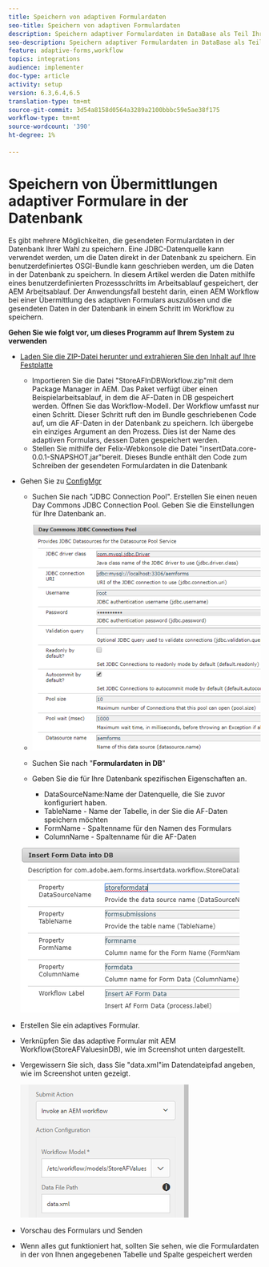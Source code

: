 ```yaml
---
title: Speichern von adaptiven Formulardaten
seo-title: Speichern von adaptiven Formulardaten
description: Speichern adaptiver Formulardaten in DataBase als Teil Ihres AEM-Workflows
seo-description: Speichern adaptiver Formulardaten in DataBase als Teil Ihres AEM-Workflows
feature: adaptive-forms,workflow
topics: integrations
audience: implementer
doc-type: article
activity: setup
version: 6.3,6.4,6.5
translation-type: tm+mt
source-git-commit: 3d54a8158d0564a3289a2100bbbc59e5ae38f175
workflow-type: tm+mt
source-wordcount: '390'
ht-degree: 1%

---
```



# Speichern von Übermittlungen adaptiver Formulare in der Datenbank

Es gibt mehrere Möglichkeiten, die gesendeten Formulardaten in der Datenbank Ihrer Wahl zu speichern. Eine JDBC-Datenquelle kann verwendet werden, um die Daten direkt in der Datenbank zu speichern. Ein benutzerdefiniertes OSGI-Bundle kann geschrieben werden, um die Daten in der Datenbank zu speichern. In diesem Artikel werden die Daten mithilfe eines benutzerdefinierten Prozessschritts im Arbeitsablauf gespeichert, der AEM Arbeitsablauf.
Der Anwendungsfall besteht darin, einen AEM Workflow bei einer Übermittlung des adaptiven Formulars auszulösen und die gesendeten Daten in der Datenbank in einem Schritt im Workflow zu speichern.

**Gehen Sie wie folgt vor, um dieses Programm auf Ihrem System zu verwenden**

* [Laden Sie die ZIP-Datei herunter und extrahieren Sie den Inhalt auf Ihre Festplatte](assets/storeafdataindb.zip)

   * Importieren Sie die Datei &quot;StoreAFInDBWorkflow.zip&quot;mit dem Package Manager in AEM. Das Paket verfügt über einen Beispielarbeitsablauf, in dem die AF-Daten in DB gespeichert werden. Öffnen Sie das Workflow-Modell. Der Workflow umfasst nur einen Schritt. Dieser Schritt ruft den im Bundle geschriebenen Code auf, um die AF-Daten in der Datenbank zu speichern. Ich übergebe ein einziges Argument an den Prozess. Dies ist der Name des adaptiven Formulars, dessen Daten gespeichert werden.
   * Stellen Sie mithilfe der Felix-Webkonsole die Datei &quot;insertData.core-0.0.1-SNAPSHOT.jar&quot;bereit. Dieses Bundle enthält den Code zum Schreiben der gesendeten Formulardaten in die Datenbank

* Gehen Sie zu [ConfigMgr](http://localhost:4502/system/console/configMgr)

   * Suchen Sie nach &quot;JDBC Connection Pool&quot;. Erstellen Sie einen neuen Day Commons JDBC Connection Pool. Geben Sie die Einstellungen für Ihre Datenbank an.

   * ![JDBC-Verbindungspool](assets/jdbc-connection-pool.png)
   * Suchen Sie nach &quot;**Formulardaten in DB**&quot;
   * Geben Sie die für Ihre Datenbank spezifischen Eigenschaften an.
      * DataSourceName:Name der Datenquelle, die Sie zuvor konfiguriert haben.
      * TableName - Name der Tabelle, in der Sie die AF-Daten speichern möchten
      * FormName - Spaltenname für den Namen des Formulars
      * ColumnName - Spaltenname für die AF-Daten

   ![insertData](assets/insertdata.PNG)

* Erstellen Sie ein adaptives Formular.

* Verknüpfen Sie das adaptive Formular mit AEM Workflow(StoreAFValuesinDB), wie im Screenshot unten dargestellt.

* Vergewissern Sie sich, dass Sie &quot;data.xml&quot;im Datendateipfad angeben, wie im Screenshot unten gezeigt.

   ![submit](assets/submissionafforms.png)

* Vorschau des Formulars und Senden

* Wenn alles gut funktioniert hat, sollten Sie sehen, wie die Formulardaten in der von Ihnen angegebenen Tabelle und Spalte gespeichert werden




